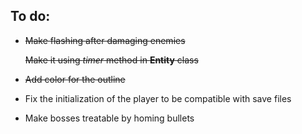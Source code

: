 ## To do:
- ~~Make flashing after damaging enemies~~
  
    ~~Make it using _timer_ method in **Entity** class~~
- ~~Add color for the outline~~
- Fix the initialization of the player to be compatible with save files
- Make bosses treatable by homing bullets 